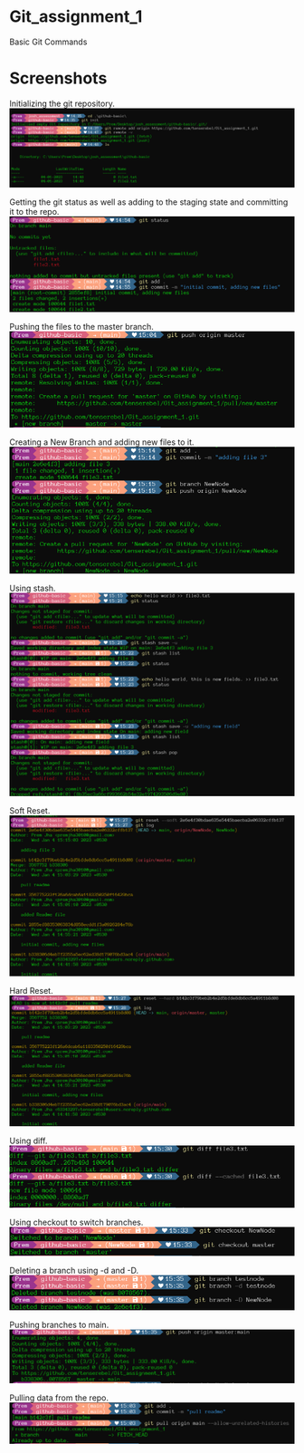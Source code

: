 # Git_assignment_1
Basic Git Commands


# Screenshots

Initializing the git repository.
![](images/git-init.png)

Getting the git status as well as adding to the staging state and committing it to the repo. 
![](images/git-status.png)

Pushing the files to the master branch.
![](images/1.png)

Creating a New Branch and adding new files to it.
![](images/2.png)

Using stash.
![](images/3.png)

Soft Reset.
![](images/4.png)

Hard Reset.
![](images/5.png)

Using diff.
![](images/6.png)

Using checkout to switch branches. 
![](images/7.png)

Deleting a branch using -d and -D.
![](images/8.png)

Pushing branches to main.
![](images/9.png)

Pulling data from the repo.
![](images/10.png)



